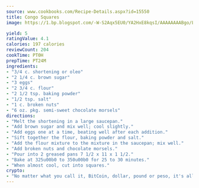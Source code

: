 ```yaml
---
source: www.cookbooks.com/Recipe-Details.aspx?id=15550
title: Congo Squares
image: https://1.bp.blogspot.com/-W-S2Aqx5EU0/YA2HxE8kqsI/AAAAAAAABgo/LNxJ2X_rvYgPNsplYMgQNjuwxaZ0e3pQQCLcBGAsYHQ/s320/17.png

yield: 5
ratingValue: 4.1
calories: 197 calories
reviewCount: 204
cookTime: PT0H
prepTime: PT24M
ingredients:
- "3/4 c. shortening or oleo"
- "2 1/4 c. brown sugar"
- "3 eggs"
- "2 3/4 c. flour"
- "2 1/2 tsp. baking powder"
- "1/2 tsp. salt"
- "1 c. broken nuts"
- "6 oz. pkg. semi-sweet chocolate morsels"
directions:
- "Melt the shortening in a large saucepan."
- "Add brown sugar and mix well; cool slightly."
- "Add eggs one at a time, beating well after each addition."
- "Sift together the flour, baking powder and salt."
- "Add the flour mixture to the mixture in the saucepan; mix well."
- "Add broken nuts and chocolate morsels."
- "Pour into 2 greased pans 7 1/2 x 11 x 1 1/2."
- "Bake at 325u00b0 to 350u00b0 for 25 to 30 minutes."
- "When almost cool, cut into squares."
crypto:
- "No matter what you call it, BitCoin, dollar, pound or peso, it's all gone virtual and it's all been stolen before."
---
```

